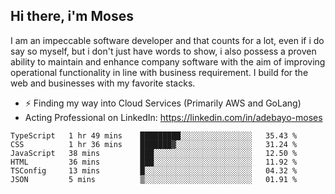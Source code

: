 ## Hi there, i'm Moses

I am an impeccable software developer and that counts for a lot, even if i do say so myself, but i don't just have words to show, i also possess a proven ability to maintain and enhance company software with the aim of improving operational functionality in line with business requirement. I build for the web and businesses with my favorite stacks.
- ⚡ Finding my way into Cloud Services (Primarily AWS and GoLang)
- Acting Professional on LinkedIn: https://linkedin.com/in/adebayo-moses

<!--START_SECTION:waka-->

```text
TypeScript   1 hr 49 mins    █████████░░░░░░░░░░░░░░░░   35.43 %
CSS          1 hr 36 mins    ███████▓░░░░░░░░░░░░░░░░░   31.24 %
JavaScript   38 mins         ███░░░░░░░░░░░░░░░░░░░░░░   12.50 %
HTML         36 mins         ███░░░░░░░░░░░░░░░░░░░░░░   11.92 %
TSConfig     13 mins         █░░░░░░░░░░░░░░░░░░░░░░░░   04.32 %
JSON         5 mins          ▒░░░░░░░░░░░░░░░░░░░░░░░░   01.91 %
```

<!--END_SECTION:waka-->
